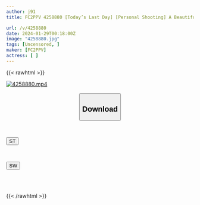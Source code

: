 ```yaml
---
author: j91
title: FC2PPV 4258880 [Today’s Last Day] [Personal Shooting] A Beautiful Girl Who Is The Envy Of Everyone. A G-Cup Big-Breasted Office Lady. After A Date In The Park, She Was Left To Play And Was Left To Enjoy It. It Was A Perverted Meat Urinal Exclusively For Masochistic Creampie. Couple Gonzo Video [cen]

url: /v/4258880
date: 2024-01-29T00:18:00Z
image: "4258880.jpg"
tags: [Uncensored, ]
maker: [FC2PPV]
actress: [ ]
---
```



{{< rawhtml >}}

<div class="video" data-videoid="8WKqG331JvSod4K">
    <a href="javascript:;">
        <img src="/v/4258880/4258880.jpg" width="WIDTH" height="HEIGHT" alt="4258880.mp4" loading="lazy">
    </a>
</div>

<script type="text/javascript" src="https://j91.asia/asset/on-demand-st.js"></script>

<br>
  <link rel="stylesheet" href="https://j91.asia/asset/bs5.css">
  
  <center>
  <button class="btn btn-primary" type="button" data-bs-toggle="collapse" data-bs-target=".multi-collapse" aria-expanded="false" aria-controls="multiCollapseExample1 multiCollapseExample2"><h2>Download</h2></button></center>
</p>
<div class="row">
  <div class="col">
    <div class="collapse multi-collapse" id="multiCollapseExample1">
      <div class="card card-body">
	      	      <br>
<div class="buttons">  
<p><a href="https://streamtape.to/v/8WKqG331JvSod4K" target="_blank"><button class="btn-hover color-3"><i class="fa fa-download"></i> ST</button></a></p></div>
    </div>
  </div>
</div>
  <div class="col">
    <div class="collapse multi-collapse" id="multiCollapseExample2">
      <div class="card card-body">
	      <br>
<div class="buttons">
<p><a href="https://flaswish.com/fyu0fa9ay7gt" target="_blank"><button class="btn-hover color-2"><i class="fa fa-download"></i> SW</button></a></p></div>
<br><br>
      </div>
    </div>
  </div>
</div>

{{< /rawhtml >}}
